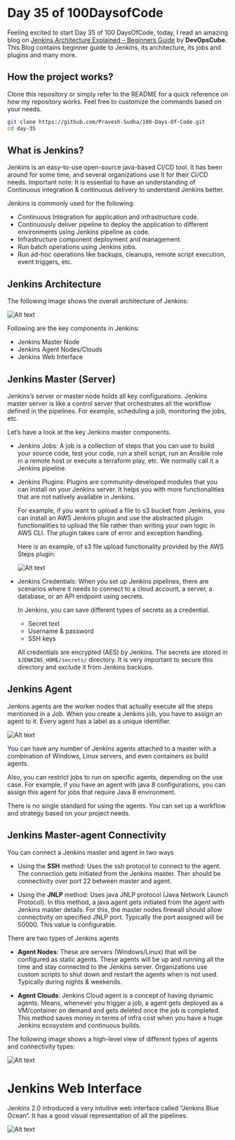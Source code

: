 # Day 35 of 100DaysofCode

Feeling excited to start Day 35 of 100 DaysOfCode, today, I read an amazing blog on [Jenkins Architecture Explained – Beginners Guide](https://devopscube.com/jenkins-architecture-explained/) by <b>DevOpsCube</b>. This Blog contains beginner guide to Jenkins, its architecture, its jobs and plugins and many more.

## How the project works?

Clone this repository or simply refer to the README for a quick reference on how my repository works. Feel free to customize the commands based on your needs.

```bash
git clone https://github.com/Pravesh-Sudha/100-Days-Of-Code.git
cd day-35
```

## What is Jenkins?

Jenkins is an easy-to-use open-source java-based CI/CD tool. It has been around for some time, and several organizations use it for their CI/CD needs. 
Important note: It is essential to have an understanding of Continuous integration & continuous delivery to understand Jenkins better.

Jenkins is commonly used for the following:

- Continuous Integration for application and infrastructure code.
- Continuously deliver pipeline to deploy the application to different environments using Jenkins pipeline as code.
- Infrastructure component deployment and management.
- Run batch operations using Jenkins jobs.
- Run ad-hoc operations like backups, cleanups, remote script execution, event triggers, etc.

## Jenkins Architecture

The following image shows the overall architecture of Jenkins: 

![Alt text](image.png)

Following are the key components in Jenkins:

- Jenkins Master Node
- Jenkins Agent Nodes/Clouds
- Jenkins Web Interface

## Jenkins Master (Server)

Jenkins’s server or master node holds all key configurations. Jenkins master server is like a control server that orchestrates all the workflow defined in the pipelines. For example, scheduling a job, monitoring the jobs, etc.

Let’s have a look at the key Jenkins master components.

- Jenkins Jobs:
    A job is a collection of steps that you can use to build your source code, test your code, run a shell script, run an Ansible role in a remote host or execute a terraform play, etc. We normally call it a Jenkins pipeline.

- Jenkins Plugins:
    Plugins are community-developed modules that you can install on your Jenkins server. It helps you with more functionalities that are not natively available in Jenkins.

    For example, if you want to upload a file to s3 bucket from Jenkins, you can install an AWS Jenkins plugin and use the abstracted plugin functionalities to upload the file rather than writing your own logic in AWS CLI. The plugin takes care of error and exception handling.

    Here is an example, of s3 file upload functionality provided by the AWS Steps plugin:

    ![Alt text](image-1.png)

-  Jenkins Credentials:
    When you set up Jenkins pipelines, there are scenarios where it needs to connect to a cloud account, a server, a database, or an API endpoint using secrets.

    In Jenkins, you can save different types of secrets as a credential.

    - Secret text
    - Username & password
    - SSH keys

    All credentials are encrypted (AES) by Jenkins. The secrets are stored in `$JENKINS_HOME/secrets/` directory. It is very important to secure this directory and exclude it from Jenkins backups.    

## Jenkins Agent

Jenkins agents are the worker nodes that actually execute all the steps mentioned in a Job. When you create a Jenkins job, you have to assign an agent to it. Every agent has a label as a unique identifier.

![Alt text](image-2.png)

You can have any number of Jenkins agents attached to a master with a combination of Windows, Linux servers, and even containers as build agents.

Also, you can restrict jobs to run on specific agents, depending on the use case. For example, if you have an agent with java 8 configurations, you can assign this agent for jobs that require Java 8 environment.

There is no single standard for using the agents. You can set up a workflow and strategy based on your project needs.

## Jenkins Master-agent Connectivity

You can connect a Jenkins master and agent in two ways

- Using the **SSH** method: Uses the ssh protocol to connect to the agent. The connection gets initiated from the Jenkins master. Ther should be connectivity over port 22 between master and agent.

- Using the **JNLP** method: Uses java JNLP protocol (Java Network Launch Protocol). In this method, a java agent gets initiated from the agent with Jenkins master details. For this, the master nodes firewall should allow connectivity on specified JNLP port. Typically the port assigned will be 50000. This value is configurable.

There are two types of Jenkins agents

- **Agent Nodes**: These are servers (Windows/Linux) that will be configured as static agents. These agents will be up and running all the time and stay connected to the Jenkins server. Organizations use custom scripts to shut down and restart the agents when is not used. Typically during nights & weekends.

- **Agent Clouds**: Jenkins Cloud agent is a concept of having dynamic agents. Means, whenever you trigger a job, a agent gets deployed as a VM/container on demand and gets deleted once the job is completed. This method saves money in terms of infra cost when you have a huge Jenkins ecosystem and continuous builds.

The following image shows a high-level view of different types of agents and connectivity types:

![Alt text](image-3.png)

# Jenkins Web Interface

Jenkins 2.0 introduced a very intuitive web interface called “Jenkins Blue Ocean“. It has a good visual representation of all the pipelines.

![Alt text](image-4.png)
